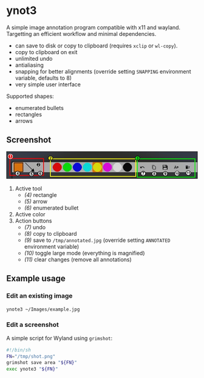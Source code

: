 # ynot3

A simple image annotation program compatible with x11 and wayland.
Targetting an efficient workflow and minimal dependencies.

- can save to disk or copy to clipboard (requires `xclip` or `wl-copy`).
- copy to clipboard on exit
- unlimited undo
- antialiasing
- snapping for better alignments (override setting `SNAPPING` environment variable, defaults to 8)
- very simple user interface

Supported shapes:

- enumerated bullets
- rectangles
- arrows

## Screenshot

![](https://github.com/fdev31/ynot3/blob/0e68c2eca32b6ba8b324b9822a188fa9fce089ec/img/annotated.jpg)

1. Active tool
    - *(4)* rectangle
    - *(5)* arrow
    - *(6)* enumerated bullet
2. Active color
3. Action buttons
    - *(7)* undo
    - *(8)* copy to clipboard
    - *(9)* save to `/tmp/annotated.jpg` (override setting `ANNOTATED` environment variable)
    - *(10)* toggle large mode (everything is magnified)
    - *(11)* clear changes (remove all annotations)

## Example usage

### Edit an existing image

`ynote3 ~/Images/example.jpg`

### Edit a screenshot

A simple script for Wyland using `grimshot`:

```bash
#!/bin/sh
FN="/tmp/shot.png"
grimshot save area "${FN}"
exec ynote3 "${FN}"
```
